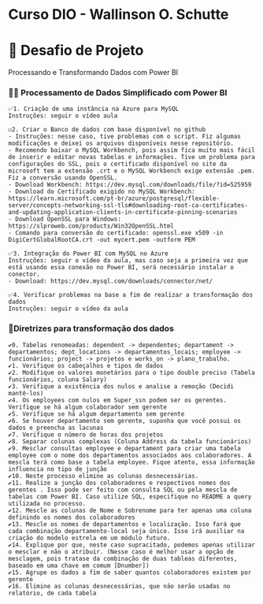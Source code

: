 
# Curso DIO - Wallinson O. Schutte

# 🚀 Desafio de Projeto
Processando e Transformando Dados com Power BI

### 👩‍💻 Processamento de Dados Simplificado com Power BI

    ✅1. Criação de uma instância na Azure para MySQL
    Instruções: seguir o vídeo aula

    ☑️2. Criar o Banco de dados com base disponível no github
    - Instruções: nesse caso, tive problemas com o script. Fiz algumas modificações e deixei os arquivos disponíveis nesse repositório.
    - Recomendo baixar o MySQL Workbench, pois assim fica muito mais fácil de inserir e editar novas tabelas e informações. Tive um problema para configurações do SSL, pois o certificado disponível no site da microsoft tem a extensão .crt e o MySQL Workbench exige extensão .pem. Fiz a conversão usando OpenSSL.
    - Download Workbench: https://dev.mysql.com/downloads/file/?id=525959
    - Download do Certificado exigido no MySQL Workbench: https://learn.microsoft.com/pt-br/azure/postgresql/flexible-server/concepts-networking-ssl-tls#downloading-root-ca-certificates-and-updating-application-clients-in-certificate-pinning-scenarios
    - Download OpenSSL para Windows: https://slproweb.com/products/Win32OpenSSL.html
    - Comando para conversão do certificado: openssl.exe x509 -in DigiCertGlobalRootCA.crt -out mycert.pem -outform PEM
    
    ✅3. Integração do Power BI com MySQL no Azure
    Instruções: seguir o vídeo da aula, mas caso seja a primeira vez que está usando essa conexão no Power BI, será necessário instalar o conector.
    - Download: https://dev.mysql.com/downloads/connector/net/

    ✅4. Verificar problemas na base a fim de realizar a transformação dos dados
    Instruções: seguir o vídeo da aula


### 📝Diretrizes para transformação dos dados

    ✔️0. Tabelas renomeadas: dependent -> dependentes; departament -> departamentos; dept_locations -> departamentos_locais; employee -> funcionários; project -> projetos e works_on -> plano_trabalho.
    ✔️1. Verifique os cabeçalhos e tipos de dados
    ✔️2. Modifique os valores monetários para o tipo double preciso (Tabela funcionários, coluna Salary)
    ✔️3. Verifique a existência dos nulos e analise a remoção (Decidi mantê-los)
    ✔️4. Os employees com nulos em Super_ssn podem ser os gerentes. Verifique se há algum colaborador sem gerente
    ✔️5. Verifique se há algum departamento sem gerente
    ✔️6. Se houver departamento sem gerente, suponha que você possui os dados e preencha as lacunas
    ✔️7. Verifique o número de horas dos projetos
    ✔️8. Separar colunas complexas (Coluna Address da tabela funcionários)
    ✔️9. Mesclar consultas employee e departament para criar uma tabela employee com o nome dos departamentos associados aos colaboradores. A mescla terá como base a tabela employee. Fique atento, essa informação influencia no tipo de junção
    ✔️10. Neste processo elimine as colunas desnecessárias.
    ✔️11. Realize a junção dos colaboradores e respectivos nomes dos gerentes . Isso pode ser feito com consulta SQL ou pela mescla de tabelas com Power BI. Caso utilize SQL, especifique no README a query utilizada no processo.
    ✔️12. Mescle as colunas de Nome e Sobrenome para ter apenas uma coluna definindo os nomes dos colaboradores
    ✔️13. Mescle os nomes de departamentos e localização. Isso fará que cada combinação departamento-local seja único. Isso irá auxiliar na criação do modelo estrela em um módulo futuro.
    ✔️14. Explique por que, neste caso supracitado, podemos apenas utilizar o mesclar e não o atribuir. (Nesse caso é melhor usar a opção de mesclagem, pois tratase da combinação de duas tableas diferentes, baseado em uma chave em comum [Dnumber])
    ✔️15. Agrupe os dados a fim de saber quantos colaboradores existem por gerente
    ✔️16. Elimine as colunas desnecessárias, que não serão usadas no relatório, de cada tabela
